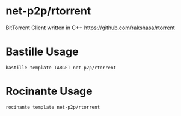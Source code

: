 # net-p2p/rtorrent
BitTorrent Client written in C++
https://github.com/rakshasa/rtorrent

# Bastille Usage
```shell
bastille template TARGET net-p2p/rtorrent
```

# Rocinante Usage
```shell
rocinante template net-p2p/rtorrent
```
